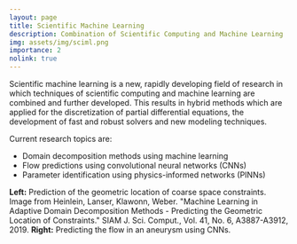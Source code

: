 ```yaml
---
layout: page
title: Scientific Machine Learning
description: Combination of Scientific Computing and Machine Learning
img: assets/img/sciml.png
importance: 2
nolink: true
---
```


Scientific machine learning is a new, rapidly developing field of research in which techniques of scientific computing and machine learning are combined and further developed. This results in hybrid methods which are applied for the discretization of partial differential equations, the development of fast and robust solvers and new modeling techniques.

Current research topics are:

+ Domain decomposition methods using machine learning
+ Flow predictions using convolutional neural networks (CNNs)
+ Parameter identification using physics-informed networks (PINNs)

<div class="row">
    <div class="col-sm mt-2 mt-md-0">
        <img class="img-fluid rounded z-depth-1" src="{{ '/assets/img/ml-feti-dp.png' | relative_url }}" alt="" title="Prediction of the geometric location of coarse space constraints."/>
    </div>
    <div class="col-sm mt-2 mt-md-0">
        <img class="img-fluid rounded z-depth-1" src="{{ '/assets/img/flow-cnn.png' | relative_url }}" alt="" title="Predicting the flow in an aneurysm using CNNs."/>
    </div>
</div>
<div class="caption">
    <strong>Left:</strong> Prediction of the geometric location of coarse space constraints. Image from Heinlein, Lanser, Klawonn, Weber. "Machine Learning in Adaptive Domain Decomposition Methods - Predicting the Geometric Location of Constraints." SIAM J. Sci. Comput., Vol. 41, No. 6, A3887-A3912, 2019. <strong>Right:</strong> Predicting the flow in an aneurysm using CNNs.
</div>
